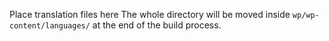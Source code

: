 Place translation files here The whole directory
will be moved inside `wp/wp-content/languages/` at the end of the build process.
